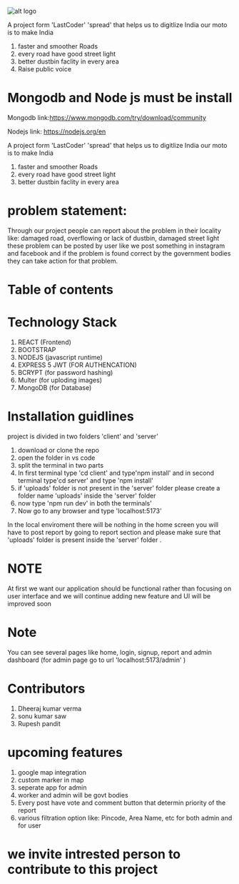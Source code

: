 ![alt logo](https://github.com/sonu36437/spread/blob/main/client/src/images/logo.png)

A project form 'LastCoder' 'spread' that helps us to digitlize India our moto is to make India

1. faster and smoother Roads
2. every road have good street light
3. better dustbin faclity in every area
4. Raise public voice


# Mongodb and Node js must be install 
Mongodb link:https://www.mongodb.com/try/download/community


Nodejs link: https://nodejs.org/en

 A project form 'LastCoder' 'spread' that helps us to digitlize India 
 our moto is to make India 

 1. faster and smoother Roads
 2. every road have good street light
 3. better dustbin faclity in every area

# problem statement:

Through our project people can report about the problem in their locality like: damaged road, overflowing or lack of dustbin, damaged street light these problem can be posted by user like we post something in instagram  and facebook and if the problem is found correct by the government bodies they can take action for that problem.

 




# Table of contents

# Technology Stack
1. REACT (Frontend)  
2. BOOTSTRAP
3. NODEJS (javascript runtime)
4. EXPRESS
5  JWT (FOR AUTHENCATION)
6. BCRYPT (for password hashing)
7. Multer (for uploding images)
8. MongoDB (for Database)



# Installation guidlines
project is divided in two folders 'client' and 'server'

1. download or clone the repo
2. open the folder in vs code
3. split the terminal in two parts
4. In first terminal type 'cd client' and type'npm install' and in second terminal type'cd server' and type 'npm install'
5. if 'uploads' folder is not present in the 'server' folder please create a folder name 'uploads' inside the 'server' folder
6. now type 'npm run dev' in both the terminals'
7. Now go to any browser and type 'localhost:5173'

In the local enviroment there will be nothing in the home screen you will have to post report by going to report section and please make sure that 'uploads' folder is present inside the 'server' folder .

# NOTE
At first we want our application should be functional rather than focusing on user interface and we will continue adding new feature and UI will be improved
soon


# Note
You can see several pages like home, login, signup, report and admin dashboard (for admin page go to url 'localhost:5173/admin' )


# Contributors
1. Dheeraj kumar verma
2. sonu kumar saw
3. Rupesh pandit





# upcoming features


1. google map integration
2. custom marker in map
3. seperate app for admin
4. worker and admin will be govt bodies
5. Every post have vote and comment button that determin priority of the report 
5. various filtration option like: Pincode, Area Name, etc for both admin and for user 


# we invite intrested person to contribute to this project


